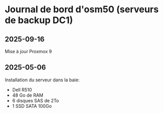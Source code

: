 # Journal de bord d'osm50 (serveurs de backup DC1)

## 2025-09-16

Mise à jour Proxmox 9

## 2025-05-06

Installation du serveur dans la baie:
- Dell R510
- 48 Go de RAM
- 6 disques SAS de 2To
- 1 SSD SATA 100Go
